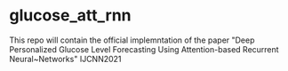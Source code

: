 # glucose_att_rnn
This repo will contain the official implemntation of the paper "Deep Personalized Glucose Level Forecasting Using Attention-based Recurrent Neural~Networks" IJCNN2021
